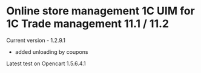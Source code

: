 # Online store management 1C UIM for 1C Trade management 11.1 / 11.2

Current version - 1.2.9.1
  - added unloading by coupons

Latest test on Opencart 1.5.6.4.1 

